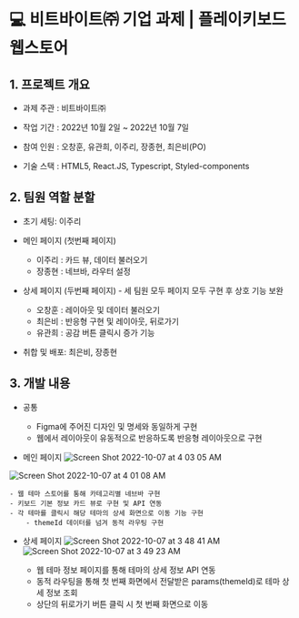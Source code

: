 # 💻 비트바이트㈜ 기업 과제 | 플레이키보드 웹스토어

## 1. 프로젝트 개요

- 과제 주관 : 비트바이트㈜<br>

- 작업 기간 : 2022년 10월 2일 ~ 2022년 10월 7일<br />

- 참여 인원 : 오창훈, 유관희, 이주리, 장종현, 최은비(PO)<br />

- 기술 스택 : HTML5, React.JS, Typescript, Styled-components

## 2. 팀원 역할 분할

- 초기 세팅: 이주리

- 메인 페이지 (첫번째 페이지)
    - 이주리 : 카드 뷰, 데이터 불러오기
    - 장종현 : 네브바, 라우터 설정

- 상세 페이지 (두번째 페이지) - 세 팀원 모두 페이지 모두 구현 후 상호 기능 보완
    - 오창훈 : 레이아웃 및 데이터 불러오기
    - 최은비 : 반응형 구현 및 레이아웃, 뒤로가기
    - 유관희 : 공감 버튼 클릭시 증가 기능

- 취합 및 배포: 최은비, 장종현

## 3. 개발 내용

- 공통
    - Figma에 주어진 디자인 및 명세와 동일하게 구현
    - 웹에서 레이아웃이 유동적으로 반응하도록 반응형 레이아웃으로 구현

- 메인 페이지
![Screen Shot 2022-10-07 at 4 03 05 AM](https://user-images.githubusercontent.com/100172541/194398321-78985c36-f4f7-4d4c-8891-ae2fdfee1c7d.png)

![Screen Shot 2022-10-07 at 4 01 08 AM](https://user-images.githubusercontent.com/100172541/194397786-39a52113-1016-411d-b8eb-5c7488cc86d8.png)

    - 웹 테마 스토어를 통해 카테고리별 네브바 구현
    - 키보드 기본 정보 카드 뷰로 구현 및 API 연동
    - 각 테마를 클릭시 해당 테마의 상세 화면으로 이동 기능 구현
        - themeId 데이터를 넘겨 동적 라우팅 구현

- 상세 페이지
![Screen Shot 2022-10-07 at 3 48 41 AM](https://user-images.githubusercontent.com/100172541/194397541-47109432-bb07-485d-baa0-76d1e96858f2.png)
![Screen Shot 2022-10-07 at 3 49 23 AM](https://user-images.githubusercontent.com/100172541/194397836-7826c1bd-db8e-4540-a49e-04ae49d5e38a.png)

    - 웹 테마 정보 페이지를 통해 테마의 상세 정보 API 연동
    - 동적 라우팅을 통해 첫 번째 화면에서 전달받은 params(themeId)로 테마 상세 정보 조회
    - 상단의 뒤로가기 버튼 클릭 시 첫 번째 화면으로 이동
